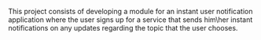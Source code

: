 This project consists of developing a module for an instant user notification application where the user signs up for a service that sends him\her instant notifications on any updates regarding the topic that the user chooses.